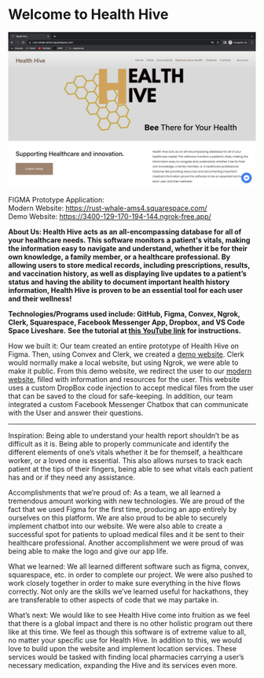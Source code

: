 # Welcome to Health Hive
![Alt text](https://github.com/Prathmesh-S/Health-Hive/blob/main/Screen%20Shot%202023-04-16%20at%2010.38.04%20AM.png)

FIGMA Prototype Application: 
<br>Modern Website: https://rust-whale-ams4.squarespace.com/
<br>Demo Website: https://3400-129-170-194-144.ngrok-free.app/

**About Us: 
Health Hive acts as an all-encompassing database for all of your healthcare needs. This software monitors a patient's vitals, making the information easy to navigate and understand, whether it be for their own knowledge, a family member, or a healthcare professional. By allowing users to store medical records, including prescriptions, results, and vaccination history, as well as displaying live updates to a patient’s status and having the ability to document important health history information, Health Hive is proven to be an essential tool for each user and their wellness!**

**Technologies/Programs used include: GitHub, Figma, Convex, Ngrok, Clerk, Squarespace, Facebook Messenger App, Dropbox, and VS Code Space Liveshare.**
**See the tutorial at [this YouTube link](https://docs.convex.dev) for instructions.**

How we built it: Our team created an entire prototype of Health Hive on Figma. Then, using Convex and Clerk, we created a [demo website](https://3400-129-170-194-144.ngrok-free.app/). Clerk would normally make a local website, but using Ngrok, we were able to make it public. From this demo website, we redirect the user to our [modern website](https://rust-whale-ams4.squarespace.com/), filled with information and resources for the user. This website uses a custom DropBox code injection to accept medical files from the user that can be saved to the cloud for safe-keeping. In addition, our team integrated a custom Facebook Messenger Chatbox that can communicate with the User and answer their questions. 

-----------------------------------------------------------------------------------------------------------------------------------------------------------

Inspiration:
Being able to understand your health report shouldn’t be as difficult as it is. Being able to properly communicate and identify the different elements of one’s vitals whether it be for themself, a healthcare worker, or a loved one is essential. This also allows nurses to track each patient at the tips of their fingers, being able to see what vitals each patient has and or if they need any assistance.

Accomplishments that we’re proud of:
As a team, we all learned a tremendous amount working with new technologies. We are proud of the fact that we used Figma for the first time, producing an app entirely by ourselves on this platform. We are also proud to be able to securely implement chatbot into our website. We were also able to create a successful spot for patients to upload medical files and it be sent to their healthcare professional. Another accomplishment we were proud of was being able to make the logo and give our app life. 

What we learned:
We all learned different software such as figma, convex, squarespace, etc. in order to complete our project. We were also pushed to work closely together in order to make sure everything in the hive flows correctly. Not only are the skills we’ve learned useful for hackathons, they are transferable to other aspects of code that we may partake in.

What’s next:
We would like to see Health Hive come into fruition as we feel that there is a global impact and there is no other holistic program out there like at this time. We feel as though this software is of extreme value to all, no matter your specific use for Health Hive. In addition to this, we would love to build upon the website and implement location services. These services would be tasked with finding local pharmacies carrying a user’s necessary medication, expanding the Hive and its services even more.
